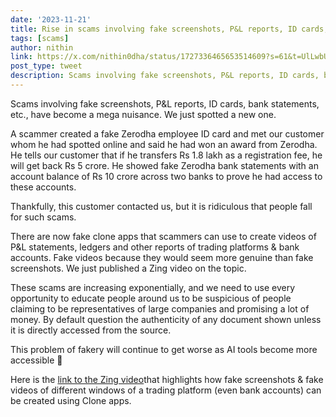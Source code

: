 ```yaml
---
date: '2023-11-21'
title: Rise in scams involving fake screenshots, P&L reports, ID cards, bank statements, etc.
tags: [scams]
author: nithin
link: https://x.com/nithin0dha/status/1727336465653514609?s=61&t=UlLwbUij830BIu7fmvFyoA
post_type: tweet
description: Scams involving fake screenshots, P&L reports, ID cards, bank statements, etc., have become a mega nuisance...
---
```


Scams involving fake screenshots, P&L reports, ID cards, bank statements, etc., have become a mega nuisance. We just spotted a new one.

A scammer created a fake Zerodha employee ID card and met our customer whom he had spotted online and said he had won an award from Zerodha. He tells our customer that if he transfers Rs 1.8 lakh as a registration fee, he will get back Rs 5 crore. He showed fake Zerodha bank statements with an account balance of Rs 10 crore across two banks to prove he had access to these accounts. 

Thankfully, this customer contacted us, but it is ridiculous that people fall for such scams. 

There are now fake clone apps that scammers can use to create videos of P&L statements, ledgers and other reports of trading platforms & bank accounts. Fake videos because they would seem more genuine than fake screenshots. We just published a Zing video on the topic.

These scams are increasing exponentially, and we need to use every opportunity to educate people around us to be suspicious of people claiming to be representatives of large companies and promising a lot of money. By default question the authenticity of any document shown unless it is directly accessed from the source. 

This problem of fakery will continue to get worse as AI tools become more accessible 😬

Here is the [link to the Zing video](https://youtu.be/VK0IZqUwwug?si=pnvuODt9awUKsDnH)that highlights how fake screenshots & fake videos of different windows of a trading platform (even bank accounts) can be created using Clone apps.
